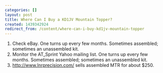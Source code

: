 ```yaml
---
categories: []
layout: post
title: Where Can I Buy a KD1JV Mountain Topper?
created: 1439342924
redirect_from: /content/where-can-i-buy-kd1jv-mountain-topper
---
```

1. Check eBay.  One turns up every few months.  Sometimes assembled; sometimes an unassembled kit.
1. Monitor the AT_Sprint Yahoo mailing list.    One turns up every few months.  Sometimes assembled; sometimes an unassembled kit.
1. http://www.lnrprecision.com/ sells assembled MTR for about $250.
